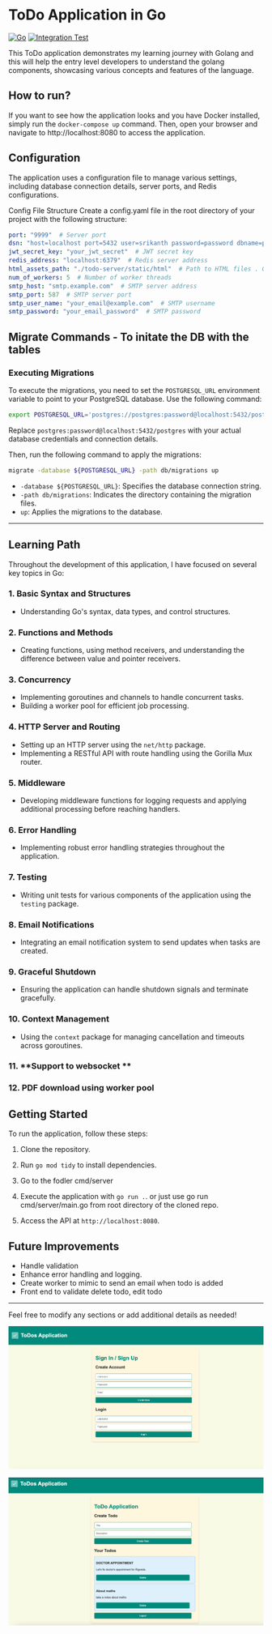 # ToDo Application in Go 
[![Go](https://github.com/SrikanthBhandary/todo-server/actions/workflows/go.yml/badge.svg?branch=main)](https://github.com/SrikanthBhandary/todo-server/actions/workflows/go.yml) [![Integration Test](https://github.com/SrikanthBhandary/todo-server/actions/workflows/integration_test.yml/badge.svg)](https://github.com/SrikanthBhandary/todo-server/actions/workflows/integration_test.yml)


This ToDo application demonstrates my learning journey with Golang and this will help the entry level developers to understand the golang components, showcasing various concepts and features of the language. 

## How to run?

If you want to see how the application looks and you have Docker installed, simply run the `docker-compose up` command. Then, open your browser and navigate to http://localhost:8080 to access the application.

## Configuration
The application uses a configuration file to manage various settings, including database connection details, server ports, and Redis configurations.

Config File Structure
Create a config.yaml file in the root directory of your project with the following structure:


``` YAML
port: "9999"  # Server port
dsn: "host=localhost port=5432 user=srikanth password=password dbname=postgres sslmode=disable"  # Database connection string  
jwt_secret_key: "your_jwt_secret"  # JWT secret key
redis_address: "localhost:6379"  # Redis server address
html_assets_path: "./todo-server/static/html"  # Path to HTML files . Give the absolute path to the html templates
num_of_workers: 5  # Number of worker threads
smtp_host: "smtp.example.com"  # SMTP server address
smtp_port: 587  # SMTP server port
smtp_user_name: "your_email@example.com"  # SMTP username
smtp_password: "your_email_password"  # SMTP password
```


## Migrate Commands - To initate the DB with the tables


### Executing Migrations

To execute the migrations, you need to set the `POSTGRESQL_URL` environment variable to point to your PostgreSQL database. Use the following command:

```bash
export POSTGRESQL_URL='postgres://postgres:password@localhost:5432/postgres?sslmode=disable'
```

Replace `postgres:password@localhost:5432/postgres` with your actual database credentials and connection details.

Then, run the following command to apply the migrations:

```bash
migrate -database ${POSTGRESQL_URL} -path db/migrations up
```

- `-database ${POSTGRESQL_URL}`: Specifies the database connection string.
- `-path db/migrations`: Indicates the directory containing the migration files.
- `up`: Applies the migrations to the database.

---

## Learning Path

Throughout the development of this application, I have focused on several key topics in Go:

### 1. **Basic Syntax and Structures**
   - Understanding Go's syntax, data types, and control structures.

### 2. **Functions and Methods**
   - Creating functions, using method receivers, and understanding the difference between value and pointer receivers.

### 3. **Concurrency**
   - Implementing goroutines and channels to handle concurrent tasks.
   - Building a worker pool for efficient job processing.

### 4. **HTTP Server and Routing**
   - Setting up an HTTP server using the `net/http` package.
   - Implementing a RESTful API with route handling using the Gorilla Mux router.

### 5. **Middleware**
   - Developing middleware functions for logging requests and applying additional processing before reaching handlers.

### 6. **Error Handling**
   - Implementing robust error handling strategies throughout the application.

### 7. **Testing**
   - Writing unit tests for various components of the application using the `testing` package.

### 8. **Email Notifications**
   - Integrating an email notification system to send updates when tasks are created.

### 9. **Graceful Shutdown**
   - Ensuring the application can handle shutdown signals and terminate gracefully.

### 10. **Context Management**
   - Using the `context` package for managing cancellation and timeouts across goroutines.

### 11. **Support to websocket **

### 12. **PDF download using worker pool**

## Getting Started

To run the application, follow these steps:

1. Clone the repository.
2. Run `go mod tidy` to install dependencies.
3. Go to the fodler cmd/server
4. Execute the application with `go run .`. or just use go run cmd/server/main.go from root directory of the cloned repo.

5. Access the API at `http://localhost:8080`.

## Future Improvements
- Handle validation
- Enhance error handling and logging.
- Create worker to mimic to send an email when todo is added
- Front end to validate delete todo, edit todo

---

Feel free to modify any sections or add additional details as needed!

![image](./docs/images/todo_login.png)

![image](./docs/images/todo_home.png)
